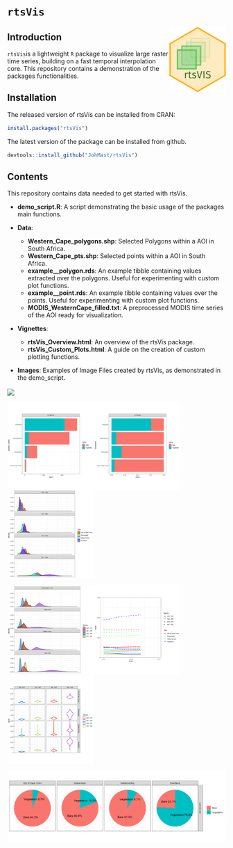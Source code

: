 # `rtsVis`
<img align="right" src="https://github.com/JohMast/rtsVis_demo/blob/main/Images/rtsVis_Logo.png" width="130" height="150" />


## Introduction

`rtsVis`is a lightweight `R` package to visualize large raster time series, building on a fast temporal interpolation core.
This repository contains a demonstration of the packages functionalities.

## Installation

The released version of rtsVis can be installed from CRAN:
```r
install.packages("rtsVis")
```


The latest version of the package can be installed from github. 

```r
devtools::install_github("JohMast/rtsVis")
```

## Contents
This repository contains data needed to get started with rtsVis.

* **demo_script.R**: A script demonstrating the basic usage of the packages main functions.
* **Data**:
    * **Western_Cape_polygons.shp**: Selected Polygons within a AOI in South Africa.
    * **Western_Cape_pts.shp**: Selected points within a AOI in South Africa.
    * **example__polygon.rds**: An example tibble containing values extracted over the polygons. Useful for experimenting with custom plot functions.
    * **example__point.rds**: An example tibble containing values over the points. Useful for experimenting with custom plot functions.
    * **MODIS_WesternCape_filled.txt**: A preprocessed MODIS time series of the AOI ready for visualization.

* **Vignettes**:
    * **rtsVis_Overview.html**: An overview of the rtsVis package.
    * **rtsVis_Custom_Plots.html**: A guide on the creation of custom plotting functions.
* **Images**: Examples of Image Files created by rtsVis, as demonstrated in the demo_script.

<img src="https://github.com/JohMast/rtsVis_demo/raw/main/Images/WesternCape_MODIS_point_lowres.gif" align="center" src="https://github.com/JohMast/rtsVis_demo/raw/main/Images/WesternCape_MODIS_point_lowres.gif">

<img src="https://github.com/JohMast/rtsVis_demo/raw/main/Images/example_ts_gg_bar_stack.png" align="center" src="https://github.com/JohMast/rtsVis_demo/raw/main/Images/WesternCape_MODIS_point_lowres.gif" width="200"><img src="https://github.com/JohMast/rtsVis_demo/raw/main/Images/example_ts_gg_bar_fill.png" align="center" src="https://github.com/JohMast/rtsVis_demo/raw/main/Images/WesternCape_MODIS_point_lowres.gif" width="200"><img src="https://github.com/JohMast/rtsVis_demo/raw/main/Images/example_ts_gg_dens.png" align="center" src="https://github.com/JohMast/rtsVis_demo/raw/main/Images/WesternCape_MODIS_point_lowres.gif" width="200">

<img src="https://github.com/JohMast/rtsVis_demo/raw/main/Images/example_ts_gg_dens2.png" align="center" src="https://github.com/JohMast/rtsVis_demo/raw/main/Images/WesternCape_MODIS_point_lowres.gif" width="200"><img src="https://github.com/JohMast/rtsVis_demo/raw/main/Images/example_ts_gg_line2.png" align="center" src="https://github.com/JohMast/rtsVis_demo/raw/main/Images/WesternCape_MODIS_point_lowres.gif" width="200"><img src="https://github.com/JohMast/rtsVis_demo/raw/main/Images/example_ts_gg_vio.png" align="center" src="https://github.com/JohMast/rtsVis_demo/raw/main/Images/WesternCape_MODIS_point_lowres.gif" width="200">


<img src="https://github.com/JohMast/rtsVis_demo/raw/main/Images/example_ts_gg_pie.png" align="center" src="https://github.com/JohMast/rtsVis_demo/raw/main/Images/WesternCape_MODIS_point_lowres.gif" width="600">
